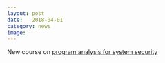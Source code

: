 ```yaml
---
layout: post
date:   2018-04-01
category: news
image: 
---
```


New course on [program analysis for system security]({{"/teaching/pass2018"|relative_url}})